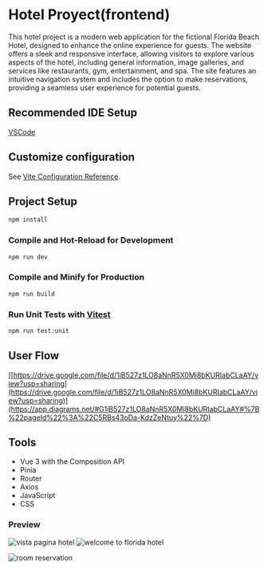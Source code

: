 # Hotel Proyect(frontend)

This hotel project is a modern web application for the fictional Florida Beach Hotel, designed to enhance the online experience for guests. The website offers a sleek and responsive interface, allowing visitors to explore various aspects of the hotel, including general information, image galleries, and services like restaurants, gym, entertainment, and spa. The site features an intuitive navigation system and includes the option to make reservations, providing a seamless user experience for potential guests.

## Recommended IDE Setup

[VSCode](https://code.visualstudio.com/) 

## Customize configuration

See [Vite Configuration Reference](https://vitejs.dev/config/).

## Project Setup

```sh
npm install
```

### Compile and Hot-Reload for Development

```sh
npm run dev
```

### Compile and Minify for Production

```sh
npm run build
```

### Run Unit Tests with [Vitest](https://vitest.dev/)

```sh
npm run test:unit
```
## User Flow
[[https://drive.google.com/file/d/1iB527z1LO8aNnR5X0Mi8bKURIabCLaAY/view?usp=sharing](https://drive.google.com/file/d/1iB527z1LO8aNnR5X0Mi8bKURIabCLaAY/view?usp=sharing)](https://app.diagrams.net/#G1iB527z1LO8aNnR5X0Mi8bKURIabCLaAY#%7B%22pageId%22%3A%22C5RBs43oDa-KdzZeNtuy%22%7D)
## Tools
- Vue 3 with the Composition API
- Pinia
- Router
- Axios
- JavaScript
- CSS
### Preview
![vista pagina hotel](https://github.com/user-attachments/assets/7ad70c6d-5cff-4b42-8d44-23118cd4beb7)
![welcome to florida hotel](https://github.com/user-attachments/assets/dfd88e30-fcc2-4150-bbb6-997bdf4f1419)

![room reservation](https://github.com/user-attachments/assets/b8baa97a-1968-4765-979a-91df3ea1a7b0)


